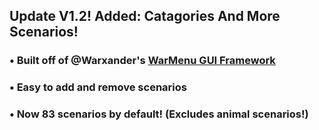 ## Update V1.2! Added: Catagories And More Scenarios!


### • Built off of @Warxander's [WarMenu GUI Framework](https://forum.fivem.net/t/release-0-9-7-warmenu-lua-gui-framework/41249)
### • Easy to add and remove scenarios
### • Now 83 scenarios by default! (Excludes animal scenarios!)
